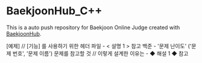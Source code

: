 # BaekjoonHub_C++
This is a auto push repository for Baekjoon Online Judge created with [BaekjoonHub](https://github.com/BaekjoonHub/BaekjoonHub).

[예제]
// [기능] 를 사용하기 위한 헤더 파일 - < 설명 1 > 참고
백준 - '문제 난이도' ('문제 번호', '문제 이름') 문제를 참고할 것
// 이렇게 설계한 이유는 - ◆ 해설 1 ◆ 참고
